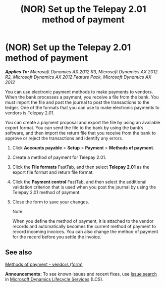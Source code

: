 ﻿---
title: (NOR) Set up the Telepay 2.01 method of payment
TOCTitle: (NOR) Set up the Telepay 2.01 method of payment
ms:assetid: ec0806e1-0f5c-45d5-9983-fde5bb4e8999
ms:mtpsurl: https://technet.microsoft.com/en-us/library/Gg243252(v=AX.60)
ms:contentKeyID: 36059891
ms.date: 04/18/2014
mtps_version: v=AX.60
---

# (NOR) Set up the Telepay 2.01 method of payment 


_**Applies To:** Microsoft Dynamics AX 2012 R3, Microsoft Dynamics AX 2012 R2, Microsoft Dynamics AX 2012 Feature Pack, Microsoft Dynamics AX 2012_

You can use electronic payment methods to make payments to vendors. When the bank processes a payment, you receive a file from the bank. You must import the file and post the journal to post the transactions to the ledger. One of the formats that you can use to make electronic payments to vendors is Telepay 2.01.

You can create a payment proposal and export the file by using an available export format. You can send the file to the bank by using the bank’s software, and then import the return file that you receive from the bank to approve or reject the transactions and identify any errors.

1.  Click **Accounts payable** \> **Setup** \> **Payment** \> **Methods of payment**.

2.  Create a method of payment for Telepay 2.01.

3.  Click the **File formats** FastTab, and then select **Telepay 2.01** as the export file format and return file format.

4.  Click the **Payment control** FastTab, and then select the additional validation criterion that is used when you post the journal by using the Telepay 2.01 method of payment.

5.  Close the form to save your changes.
    

    > [!NOTE]
    > <P>When you define the method of payment, it is attached to the vendor records and automatically becomes the current method of payment to record incoming invoices. You can also change the method of payment for the record before you settle the invoice.</P>



## See also

[Methods of payment - vendors (form)](https://technet.microsoft.com/en-us/library/aa618565\(v=ax.60\))

  
**Announcements:** To see known issues and recent fixes, use [Issue search](http://go.microsoft.com/fwlink/?linkid=389258) in [Microsoft Dynamics Lifecycle Services](http://go.microsoft.com/fwlink/?linkid=306505) (LCS).

